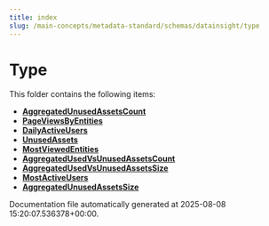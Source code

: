 ```yaml
---
title: index
slug: /main-concepts/metadata-standard/schemas/datainsight/type
---
```


# Type

This folder contains the following items:

- [**AggregatedUnusedAssetsCount**](/main-concepts/metadata-standard/schemas/datainsight/type/aggregatedunusedassetscount)
- [**PageViewsByEntities**](/main-concepts/metadata-standard/schemas/datainsight/type/pageviewsbyentities)
- [**DailyActiveUsers**](/main-concepts/metadata-standard/schemas/datainsight/type/dailyactiveusers)
- [**UnusedAssets**](/main-concepts/metadata-standard/schemas/datainsight/type/unusedassets)
- [**MostViewedEntities**](/main-concepts/metadata-standard/schemas/datainsight/type/mostviewedentities)
- [**AggregatedUsedVsUnusedAssetsCount**](/main-concepts/metadata-standard/schemas/datainsight/type/aggregatedusedvsunusedassetscount)
- [**AggregatedUsedVsUnusedAssetsSize**](/main-concepts/metadata-standard/schemas/datainsight/type/aggregatedusedvsunusedassetssize)
- [**MostActiveUsers**](/main-concepts/metadata-standard/schemas/datainsight/type/mostactiveusers)
- [**AggregatedUnusedAssetsSize**](/main-concepts/metadata-standard/schemas/datainsight/type/aggregatedunusedassetssize)


Documentation file automatically generated at 2025-08-08 15:20:07.536378+00:00.
